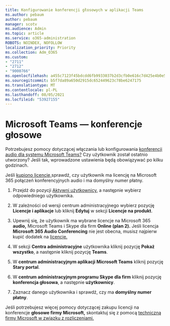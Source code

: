 ```yaml
---
title: Konfigurowanie konferencji głosowych w aplikacji Teams
ms.author: pebaum
author: pebaum
manager: scotv
ms.audience: Admin
ms.topic: article
ms.service: o365-administration
ROBOTS: NOINDEX, NOFOLLOW
localization_priority: Priority
ms.collection: Adm_O365
ms.custom:
- "2711"
- "2712"
- "9000766"
ms.openlocfilehash: a455c7123f45bdcdd6fb9933037b2d3cfb0e616c7d425e4b0e54b2c15b7280e2
ms.sourcegitcommit: b5f7da89a650d2915dc652449623c78be6247175
ms.translationtype: MT
ms.contentlocale: pl-PL
ms.lasthandoff: 08/05/2021
ms.locfileid: "53927155"
---
```

# <a name="microsoft-teams--audio-conferencing"></a>Microsoft Teams — konferencje głosowe

Potrzebujesz pomocy dotyczącej włączania lub konfigurowania [konferencji audio dla systemu Microsoft Teams?](/microsoftteams/set-up-audio-conferencing-in-teams)  Czy użytkownik został ostatnio utworzony? Jeśli tak, wprowadzone ustawienia będą obowiązywać po kilku godzinach.

Jeśli [kupiono licencje,](/microsoftteams/set-up-audio-conferencing-in-teams#step-2-get-and-assign-licenses)sprawdź, czy użytkownik ma licencję na Microsoft 365 połączeń konferencyjnych audio i ma domyślny numer płatny.

1. Przejdź do pozycji [Aktywni użytkownicy](https://admin.microsoft.com/Adminportal/Home?source=applauncher#/users), a następnie wybierz odpowiedniego użytkownika.

2. W zależności od wersji centrum administracyjnego wybierz pozycję **Licencje i aplikacje** lub kliknij **Edytuj** w sekcji **Licencje na produkt**.

3. Upewnij się, że użytkownik ma wybrane licencje na Microsoft 365 **audio,** Microsoft Teams i Skype dla firm **Online (plan 2).** Jeśli licencja **Microsoft 365 Audio Conferencing** nie jest obecna, musisz najpierw kupić dodatek na [licencje.](/microsoftteams/teams-add-on-licensing/microsoft-teams-add-on-licensing?tabs=small-business)

4. W sekcji **Centra administracyjne** użytkownika kliknij pozycję **Pokaż wszystko**, a następnie kliknij pozycję **Teams**.

5. W **centrum administracyjnym aplikacji Microsoft Teams** kliknij pozycję **Stary portal**.

6. W **centrum administracyjnym programu Skype dla firm** kliknij pozycję **konferencja głosowa**, a następnie **użytkownicy**.

7. Zaznacz danego użytkownika i sprawdź, czy ma **domyślny numer płatny**.

Jeśli potrzebujesz więcej pomocy dotyczącej zakupu licencji na konferencje **głosowe firmy Microsoft,** skontaktuj się z pomocą [techniczną firmy Microsoft w związku z rozliczeniami.](https://go.microsoft.com/fwlink/p/?linkid=518322)
